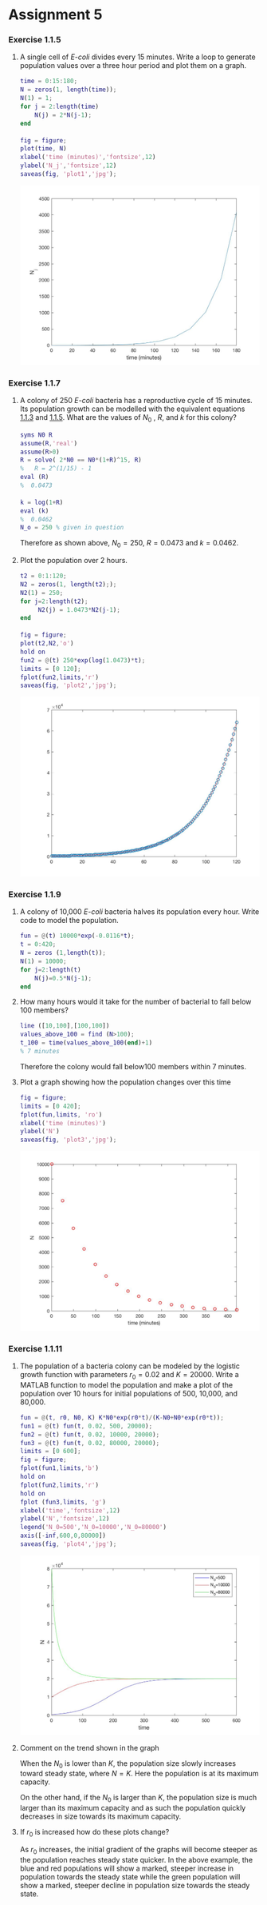 # Assignment 5

### Exercise 1.1.5

1. A single cell of *E-coli* divides every 15 minutes. Write a loop to generate population values over a three hour period and plot them on a graph.


   ```matlab
   time = 0:15:180; 
   N = zeros(1, length(time)); 
   N(1) = 1;
   for j = 2:length(time)
       N(j) = 2*N(j-1); 
   end

   fig = figure;
   plot(time, N) 
   xlabel('time (minutes)','fontsize',12) 
   ylabel('N_j','fontsize',12)
   saveas(fig, 'plot1','jpg');

   ```

   ![plot1](plot1.jpg)

### Exercise 1.1.7

1. A colony of 250 *E-coli* bacteria has a reproductive cycle of 15 minutes. Its population growth can be modelled with the equivalent equations [1.1.3](https://sysmic.ac.uk/textbook/1.1-bacterial-growth-1.html#eqn5) and [1.1.5](https://sysmic.ac.uk/textbook/1.1-bacterial-growth-1.html#eqn6).  What are the values of $N_0$ , $R$,  and $k$ for this colony?

   ```matlab
   syms N0 R
   assume(R,'real')
   assume(R>0)
   R = solve( 2*N0 == N0*(1+R)^15, R)  
   %   R = 2^(1/15) - 1
   eval (R) 
   %  0.0473

   k = log(1+R) 
   eval (k)
   %  0.0462
   N_o = 250 % given in question 
   ```

   Therefore as shown above, $N_0 = 250$, $R = 0.0473$ and $k = 0.0462$.

2. Plot the population over 2 hours.

   ```matlab
   t2 = 0:1:120;
   N2 = zeros(1, length(t2););
   N2(1) = 250;
   for j=2:length(t2);
        N2(j) = 1.0473*N2(j-1);
   end

   fig = figure;
   plot(t2,N2,'o')
   hold on 
   fun2 = @(t) 250*exp(log(1.0473)*t); 
   limits = [0 120];
   fplot(fun2,limits,'r')
   saveas(fig, 'plot2','jpg');
   ```

   ![plot2](plot2.jpg)



### Exercise 1.1.9

1. A colony of 10,000 *E-coli* bacteria halves its population every hour. Write code to model the population.

   ```matlab
   fun = @(t) 10000*exp(-0.0116*t); 
   t = 0:420; 
   N = zeros (1,length(t));
   N(1) = 10000; 
   for j=2:length(t)
       N(j)=0.5*N(j-1); 
   end
   ```

2. How many hours would it take for the number of bacterial to fall below 100 members?

   ```matlab
   line ([10,100],[100,100]) 
   values_above_100 = find (N>100);
   t_100 = time(values_above_100(end)+1)
   % 7 minutes 
   ```

   Therefore the colony would fall below100 members within 7 minutes.

3. Plot a graph showing how the population changes over this time

   ```matlab
   fig = figure;
   limits = [0 420];
   fplot(fun,limits, 'ro')
   xlabel('time (minutes)')
   ylabel('N')
   saveas(fig, 'plot3','jpg');
   ```

   ![plot3](plot3.jpg)

### Exercise 1.1.11

1. The population of a bacteria colony can be modeled by the logistic growth function with parameters $r_0 = 0.02$ and $K = 20000$. Write a MATLAB function to model the population and make a plot of the population over 10 hours for initial populations of 500, 10,000, and 80,000.

   ```matlab
   fun = @(t, r0, N0, K) K*N0*exp(r0*t)/(K-N0+N0*exp(r0*t)); 
   fun1 = @(t) fun(t, 0.02, 500, 20000);
   fun2 = @(t) fun(t, 0.02, 10000, 20000); 
   fun3 = @(t) fun(t, 0.02, 80000, 20000); 
   limits = [0 600];
   fig = figure;
   fplot(fun1,limits,'b')
   hold on
   fplot(fun2,limits,'r')
   hold on 
   fplot (fun3,limits, 'g') 
   xlabel('time','fontsize',12)
   ylabel('N','fontsize',12)
   legend('N_0=500','N_0=10000','N_0=80000')
   axis([-inf,600,0,80000])
   saveas(fig, 'plot4','jpg');
   ```

   ![plot4](plot4.jpg)

2. Comment on the trend shown in the graph

   When the $N_0$ is lower than $K$, the population size slowly increases toward steady state, where $N = K$. Here the population is at its maximum capacity.

   On the other hand, if the $N_0$ is larger than $K$, the population size is much larger than its maximum capacity and as such the population quickly decreases in size towards its maximum capacity.  


3. If $r_0$ is increased how do these plots change?

   As $r_0$ increases, the initial gradient of the graphs will become steeper as the population reaches steady state quicker. In the above example, the blue and red populations will show a marked, steeper increase in population towards the steady state while the green population will show a marked, steeper decline in population size towards the steady state.


